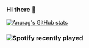 ### Hi there 👋

[![Anurag's GitHub stats](https://github-readme-stats.vercel.app/api?username=dariusz22p)](https://github.com/anuraghazra/github-readme-stats)



<!--
**dariusz22p/dariusz22p** is a ✨ _special_ ✨ repository because its `README.md` (this file) appears on your GitHub profile.


Here are some ideas to get you started:
- 🔭 I’m currently working on ...
- 🌱 I’m currently learning ...
- 👯 I’m looking to collaborate on ...
- 🤔 I’m looking for help with ...
- 💬 Ask me about ...
- 📫 How to reach me: ...
- 😄 Pronouns: ...
- ⚡ Fun fact: ...

[![GitHub Streak](https://github-readme-streak-stats.herokuapp.com/?user=DenverCoder1)](https://git.io/streak-stats)

-->


### ![Spotify recently played](https://spotify-recently-played-readme.vercel.app/api?user=jeffreyca16)
